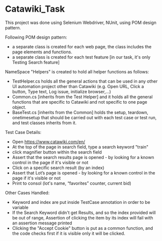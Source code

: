 # Catawiki_Task
This project was done using Selenium Webdriver, NUnit, using POM design pattern. 

Following POM design pattern:
- a separate class is created for each web page, the class includes the page elements and functions.
- a separate class is created for each test feature [in our task, it's only Testing Search feature]

NameSpace "Helpers" is created to hold all helper functions as follows:
- TestHelper.cs holds all the general actions that can be used in any other UI automation project other than Catawiki (e.g. Open URL, Click a button, Type text, Log issue, initialize browser,...)
- Common.cs [inherits from the Test Helper] and it holds all the general functions that are specific to Catawiki and not specific to one page object.
- BaseTest.cs [inherits from the Common] holds the setup, teardown, onetimesetup that should be carried out with each test case or test run, and test classes inherits from it.

Test Case Details:
- Open https://www.catawiki.com/en/
- At the top of the page in search field, type a search keyword "train"
- click magnifier button within the search field
- Assert that the search results page is opened - by looking for a known control in the page if it's visible or not
- Click on a specific search result (by an index)
- Assert that Lot’s page is opened - by looking for a known control in the page if it's visible or not
- Print to consol (lot's name, “favorites” counter, current bid)

Other Cases Handled:
- Keyword and index are put inside TestCase annotation in order to be variable
- If the Search Keyword didn't get Results, and so the index provided will be out of range, Assertion of clicking the item by its index will fail with an assertion message printed
- Clicking the "Accept Cookie" button is put as a common function, and the code checks first if it is visible only it will be clicked.
